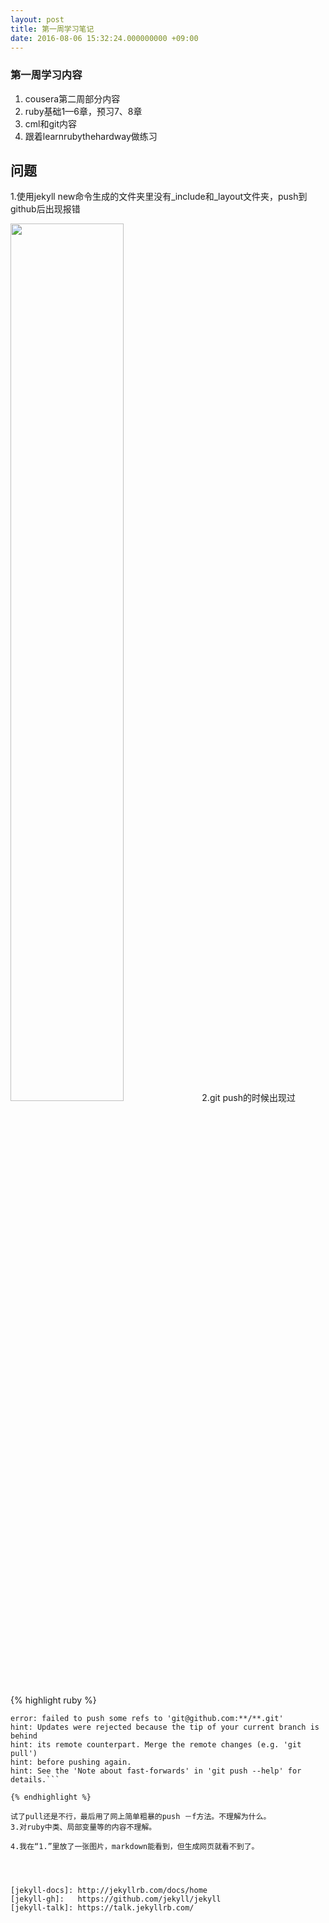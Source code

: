 ```yaml
---
layout: post
title: 第一周学习笔记
date: 2016-08-06 15:32:24.000000000 +09:00
---
```


### 第一周学习内容
1. cousera第二周部分内容
2. ruby基础1—6章，预习7、8章
3. cml和git内容
4. 跟着learnrubythehardway做练习


## 问题
1.使用jekyll new命令生成的文件夹里没有_include和_layout文件夹，push到github后出现报错

<img src="/Users/carol/Desktop/blog_jekyll/assets/images/屏幕快照 2016-08-06 6.44.27 PM.png" width="60%" heght="10%">     
2.git push的时候出现过

{% highlight ruby %}

```! [rejected]        master -> master (non-fast-forward)
error: failed to push some refs to 'git@github.com:**/**.git'
hint: Updates were rejected because the tip of your current branch is behind
hint: its remote counterpart. Merge the remote changes (e.g. 'git pull')
hint: before pushing again.
hint: See the 'Note about fast-forwards' in 'git push --help' for details.```

{% endhighlight %}

试了pull还是不行，最后用了网上简单粗暴的push －f方法。不理解为什么。                        
3.对ruby中类、局部变量等的内容不理解。

4.我在“1.”里放了一张图片，markdown能看到，但生成网页就看不到了。




[jekyll-docs]: http://jekyllrb.com/docs/home
[jekyll-gh]:   https://github.com/jekyll/jekyll
[jekyll-talk]: https://talk.jekyllrb.com/
